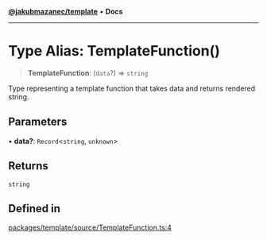 [**@jakubmazanec/template**](../README.md) • **Docs**

---

# Type Alias: TemplateFunction()

> **TemplateFunction**: (`data`?) => `string`

Type representing a template function that takes data and returns rendered string.

## Parameters

• **data?**: `Record`\<`string`, `unknown`\>

## Returns

`string`

## Defined in

[packages/template/source/TemplateFunction.ts:4](https://github.com/jakubmazanec/tools/blob/2afd81e4680434017b6f838733fd5ccd928cec42/packages/template/source/TemplateFunction.ts#L4)
